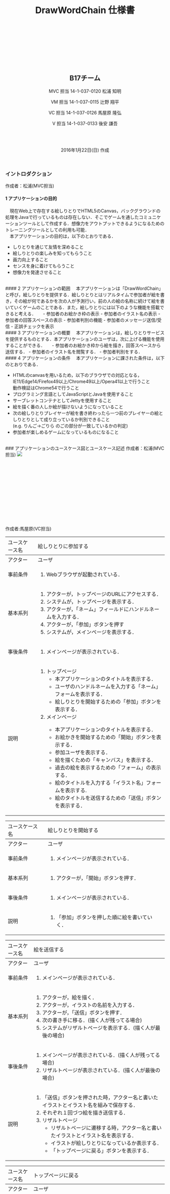 <style>h1,h2,.name,#date {text-align: center;}h1 {padding-top: 150px;}h2 {padding-top:150px; }h3 {}th {font-weight: normal !important;}#date {padding-top: 50px;padding-bottom: 30px;}#whitePage {width: 100%;height: 100%;}</style>

# DrawWordChain 仕様書

## B17チーム
<p class="name">MVC 担当 14-1-037-0120 松浦 知明</p>
<p class="name"> VM 担当 14-1-037-0115 辻野 翔平</p>
<p class="name"> VC 担当 14-1-037-0126 馬屋原 隆弘</p>
<p class="name">  V 担当 14-1-037-0133 後安 謙吾</p>

<div id="date">2016年1月22日(日) 作成</div>

### イントロダクション
作成者：松浦(MVC担当)
#### 1 アプリケーションの目的
　現在Web上で存在する絵しりとりでHTML5のCanvas，バックグラウンドの処理をJavaで行っているものは存在しない．そこでゲームを通したコミュニケーションツールとして作成する．想像力をアウトプットできるようになるためのトレーニングツールとしての利用も可能．<br>
　本アプリケーションの目的は，以下のとおりである．

- しりとりを通じて友情を深めること
- 絵しりとりの楽しみを知ってもらうこと
- 画力向上すること
- センスを身に着けてもらうこと
- 想像力を発達させること

<br>
#### 2 アプリケーションの範囲
　本アプリケーションは「DrawWordChain」と呼び，絵しりとりを提供する．絵しりとりとはリアルタイムで参加者が絵を書き，その絵が何であるかを次の人が予測行い，前の人の絵の名称に続けて絵を書いていくゲームのことである．また，絵しりとりには以下のような機能を搭載できると考える．
　
- 参加者のお絵かき枠の表示
- 参加者のイラスト名の表示
- 参加者の回答スペースの表示
- 参加者判別の機能
- 参加者のメッセージ送信/受信
- 正誤チェックを表示

<br>
#### 3 アプリケーションの概要
　本アプリケーションは，絵しりとりサービスを提供するものとする．本アプリケーションのユーザは，次に上げる機能を使用することができる．
　
- 参加者のお絵かき枠から絵を描き，回答スペースから送信する．
- 参加者のイラスト名を閲覧する．
- 参加者判別をする．

<br>
#### 4 アプリケーションの条件
　本アプリケーションに課された条件は，以下のとおりである．

- HTMLのcanvasを用いるため，以下のブラウザでの対応となる，<br>IE11/Edge14/Firefox49以上/Chrome49以上/Opera41以上で行うこと<br>動作検証はChrome54で行うこと
- プログラミング言語としてJavaScriptとJavaを使用すること
- サーブレットコンテナとしてJettyを使用すること
- 絵を描く番の人しか絵が描けないようになっていること
- 次の絵しりとりプレイヤーが絵を書き終わったら一つ前のプレイヤーの絵としりとりとして成り立っているか判別できること<br>
(e.g. りんご→ごりら のごの部分が一致しているかの判定)
- 参加者が楽しめるゲームになっているものになること

<br>
### アプリケーションのユースケース図とユースケース記述
作成者：松浦(MVC担当)
<img src="https://cdn.discordapp.com/attachments/254681505236910080/260670965829074945/usecase.png">

<br>

<style>#space1 {width: 100%;height: 200px;}</style>
<div id="space1"></div>

<!--<table><tr><td>ユースケース名</td><td>絵しりとりを開始する</td></tr><tr><td>アクター</td><td>ユーザ</td></tr></table>
-->

作成者:馬屋原(VC担当)

|ユースケース名|絵しりとりに参加する|
|:-|:-|
|アクター|ユーザ|
|事前条件|<ol><li>Webブラウザが起動されている．</li></ol>|
|基本系列|<ol><li>アクターが，トップページのURLにアクセスする．</li><li>システムが，トップページを表示する．</li><li>アクターが，「ネーム」フィールドにハンドルネームを入力する．</li><li>アクターが，「参加」ボタンを押す</li><li>システムが，メインページを表示する．|
|事後条件|<ol><li>メインページが表示されている．</ol></li>|
|説明|<ol><li>トップページ<ul><li>本アプリケーションのタイトルを表示する．</li><li>ユーザのハンドルネームを入力する「ネーム」フォームを表示する．</li><li>絵しりとりを開始するための「参加」ボタンを表示する．</li></ul><li>メインページ</li><ul><li>本アプリケーションのタイトルを表示する．</li><li>お絵かきを開始するための「開始」ボタンを表示する．</li><li>参加ユーザを表示する．</li><li>絵を描くための「キャンバス」を表示する．</li><li>過去の絵を表示するための「フォーム」の表示する．</li><li>絵のタイトルを入力する「イラスト名」フォームを表示する.</li><li>絵のタイトルを送信するための「送信」ボタンを表示する．</li></ul></ol>|

|ユースケース名|絵しりとりを開始する|
|:-|:-|
|アクター|ユーザ|
|事前条件|<ol><li>メインページが表示されている．</li></ol>|
|基本系列|<ol><li>アクターが，「開始」ボタンを押す．</li></ol>|
|事後条件|<ol><li>メインページが表示されている．</li></ol>|
|説明|<ol><li>「参加」ボタンを押した順に絵を書いていく．</li></ol>|

|ユースケース名|絵を送信する|
|:-|:-|
|アクター |ユーザ |
|事前条件|<ol><li>メインページが表示されている．</li></ol>|
|基本系列|<ol><li>アクターが，絵を描く．</li><li>アクターが，イラストの名前を入力する．</li><li>アクターが，「送信」ボタンを押す．</li><li>次の書き手に移る．(描く人が残ってる場合)</li><li>システムがリザルトページを表示する．(描く人が最後の場合)</li></ol>|
|事後条件|<ol><li>メインページが表示されている．(描く人が残ってる場合)</li><li>リザルトページが表示されている．(描く人が最後の場合)</li></ol>|
|説明|<ol><li>「送信」ボタンを押された時，アクター名と書いたイラストとイラスト名を組みで保存する．</li><li>それぞれ１回づつ絵を描き送信する．</li><li>リザルトページ<br><ul><li>リザルトページに遷移する時，アクター名と書いたイラストとイラスト名を表示する．</li><li>イラストが絵しりとりになっているか表示する．</li><li>「トップページに戻る」ボタンを表示する．</li></ul></li></ol>|


|ユースケース名|トップページに戻る|
|:-|:-|
|アクター |ユーザ |
|事前条件|<ol><li>リザルトページが表示されている．</li></ol>|
|基本系列|<ol><li>システムが，全てのアクター名とイラストとイラスト名の組を表示する．</li><li>正誤チェックの結果を表示する．</li><li>「トップページに戻る」ボタンを押す．</li><li>トップページを表示する．</ol>|
|事後条件|<ol><li>トップページが表示されている．</li></ol>|
|説明|<ol><li>正誤チェック<br><ul><li>前者のイラスト名の最後の文字と後者のイラスト名の頭文字が一致しているかを判定する．</li></ul></ol>|

<div id=space2></div>
<style>#space2 {margin-top: 6em;}</style>
<br>
### ページ遷移図と試作ページ
作成者:後安(V担当)
<img src="https://cdn.discordapp.com/attachments/254681505236910080/272550495011471361/pageTransition.png">

index.html
<img src="https://i.gyazo.com/d7fd22c69e448ebb831626b5e1737a7f.png">

main.html
<img src="https://gyazo.com/2e1d4481ccf3f082d4553ef0c57cd7c7.png">

<div id=space3></div>
<style>#space3 {margin-top: 300px;}</style>
result.html
<img src="https://gyazo.com/fd2a8c474a089a8b09aa24868a1d4652.png">

<div id=space4></div>
<style>#space4 {margin-top: 400px;}</style>
### 概念クラス図
作成者:辻野(VM担当)
<img src="https://cdn.discordapp.com/attachments/254681505236910080/272816998453346305/conceptClassImage.png">

<div id=space4></div>
### 詳細クラス図
作成者:辻野(VM担当)
<img src="https://cdn.discordapp.com/attachments/254681505236910080/272826189478100993/syousaikurasuzu.png">

<div id=space5></div>
<style>#space5 {margin-top: 450px;}</style>
### シーケンス図
作成者:後安(V担当),馬屋原(VC担当),松浦(MVC担当）

絵しりとりに参加する
<img src="https://cdn.discordapp.com/attachments/254681505236910080/271457958515179520/join.png">

絵しりとりを開始する
<img src="https://cdn.discordapp.com/attachments/254681505236910080/272823501746864128/Sequence.png">

絵を送信する
<img src="https://cdn.discordapp.com/attachments/254681505236910080/272829964196511745/Sequence.png">

トップページに戻る
<img src="https://cdn.discordapp.com/attachments/254681505236910080/271462322902532099/result.png">
